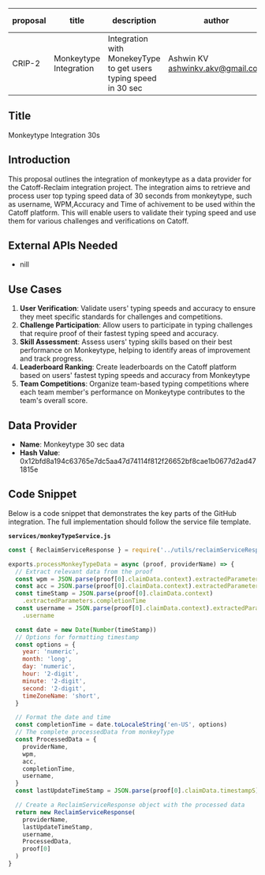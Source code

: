 | proposal | title              | description                   | author                     | discussions-to | status | type        | category | created    | requires |
|----------|--------------------|-------------------------------|----------------------------|----------------|--------|-------------|----------|------------|----------|
| CRIP-2   | Monkeytype Integration | Integration with MonekeyType to get users typing speed in 30 sec | Ashwin KV <ashwinkv.akv@gmail.com> |                | Draft  | Integration | CRIP     | 2024-07-07 |          |

## Title

Monkeytype Integration 30s

## Introduction

This proposal outlines the integration of monkeytype as a data provider for the Catoff-Reclaim integration project. The integration aims to retrieve and process user top typing speed data of 30 seconds from monkeytype, such as username, WPM,Accuracy and Time of achivement to be used within the Catoff platform. This will enable users to validate their typing speed and use them for various challenges and verifications on Catoff.

## External APIs Needed

- nill

## Use Cases

1. **User Verification**: Validate users' typing speeds and accuracy to ensure they meet specific standards for challenges and competitions.
2. **Challenge Participation**: Allow users to participate in typing challenges that require proof of their fastest typing speed and accuracy.
3. **Skill Assessment**: Assess users' typing skills based on their best performance on Monkeytype, helping to identify areas of improvement and track progress.
3. **Leaderboard Ranking**: Create leaderboards on the Catoff platform based on users' fastest typing speeds and accuracy from Monkeytype
3. **Team Competitions**: Organize team-based typing competitions where each team member's performance on Monkeytype contributes to the team's overall score.

## Data Provider

- **Name**: Monkeytype 30 sec data
- **Hash Value**: 0x12bfd8a194c63765e7dc5aa47d74114f812f26652bf8cae1b0677d2ad471815e

## Code Snippet

Below is a code snippet that demonstrates the key parts of the GitHub integration. The full implementation should follow the service file template.

**`services/monkeyTypeService.js`**

```javascript
const { ReclaimServiceResponse } = require('../utils/reclaimServiceResponse')

exports.processMonkeyTypeData = async (proof, providerName) => {
  // Extract relevant data from the proof
  const wpm = JSON.parse(proof[0].claimData.context).extractedParameters.wpm
  const acc = JSON.parse(proof[0].claimData.context).extractedParameters.acc
  const timeStamp = JSON.parse(proof[0].claimData.context)
    .extractedParameters.completionTime
  const username = JSON.parse(proof[0].claimData.context).extractedParameters
    .username

  const date = new Date(Number(timeStamp))
  // Options for formatting timestamp
  const options = {
    year: 'numeric',
    month: 'long',
    day: 'numeric',
    hour: '2-digit',
    minute: '2-digit',
    second: '2-digit',
    timeZoneName: 'short',
  }

  // Format the date and time
  const completionTime = date.toLocaleString('en-US', options)
  // The complete processedData from monkeyType
  const ProcessedData = { 
    providerName,
    wpm,
    acc,
    completionTime,
    username,
  }
  const lastUpdateTimeStamp = JSON.parse(proof[0].claimData.timestampS)

  // Create a ReclaimServiceResponse object with the processed data
  return new ReclaimServiceResponse(
    providerName,
    lastUpdateTimeStamp,
    username,
    ProcessedData,
    proof[0]
  )
}


```
